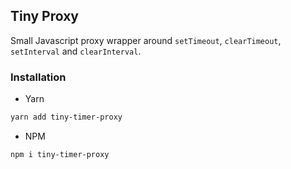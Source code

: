 ## Tiny Proxy

Small Javascript proxy wrapper around `setTimeout`, `clearTimeout`, `setInterval` and `clearInterval`.


### Installation

- Yarn
```bash
yarn add tiny-timer-proxy
```

- NPM
```bash
npm i tiny-timer-proxy
```
